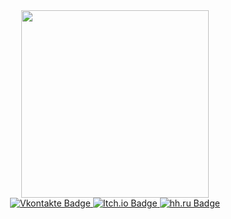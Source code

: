 
<div id="header" align="center">
  <img src="https://media.giphy.com/media/3ornk57KwDXf81rjWM/giphy.gif" width="300"/>
</div>

<div id="badges" align="center">
  <a href="https://vk.com/lyoha3141592653589793238462643">
    <img src="https://img.shields.io/badge/VK-blue?style=for-the-badge&logo=vk&logoColor=white" alt="Vkontakte Badge"/>
  </a>
  <a href="https://essentucky.itch.io">
    <img src="https://img.shields.io/badge/Itch.io-orange?style=for-the-badge&logo=itchio&logoColor=white" alt="Itch.io Badge"/>
  </a>
  <a href="https://spb.hh.ru/resume/9e6257f5ff098196dd0039ed1f4d56326b3355">
    <img src="https://img.shields.io/badge/hh.ru-red?style=for-the-badge&logo=headhunter&logoColor=white" alt="hh.ru Badge"/>
  </a>
</div>

